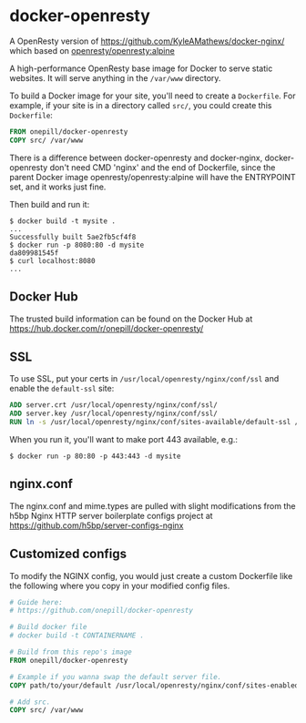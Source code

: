 
docker-openresty
============

A OpenResty version of https://github.com/KyleAMathews/docker-nginx/ which based on [openresty/openresty:alpine](https://hub.docker.com/r/openresty/openresty/)

A high-performance OpenResty base image for Docker to serve static websites. It will serve anything in the `/var/www` directory.

To build a Docker image for your site, you'll need to create a `Dockerfile`. For example, if your site is in a directory called `src/`, you could create this `Dockerfile`:

```dockerfile
FROM onepill/docker-openresty
COPY src/ /var/www
```

There is a difference between docker-openresty and docker-nginx, docker-openresty don't need CMD 'nginx' and the end of Dockerfile, since the parent Docker image openresty/openresty:alpine will have the ENTRYPOINT set, and it works just fine.

Then build and run it:

```shell
$ docker build -t mysite .
...
Successfully built 5ae2fb5cf4f8
$ docker run -p 8080:80 -d mysite
da809981545f
$ curl localhost:8080
...
```


Docker Hub
----------
The trusted build information can be found on the Docker Hub at https://hub.docker.com/r/onepill/docker-openresty/


SSL
---

To use SSL, put your certs in `/usr/local/openresty/nginx/conf/ssl` and enable the `default-ssl` site:

```dockerfile
ADD server.crt /usr/local/openresty/nginx/conf/ssl/
ADD server.key /usr/local/openresty/nginx/conf/ssl/
RUN ln -s /usr/local/openresty/nginx/conf/sites-available/default-ssl /usr/local/openresty/nginx/conf/sites-enabled/default-ssl
```

When you run it, you'll want to make port 443 available, e.g.:

```shell
$ docker run -p 80:80 -p 443:443 -d mysite
```



nginx.conf
---------

The nginx.conf and mime.types are pulled with slight modifications from
the h5bp Nginx HTTP server boilerplate configs project at
https://github.com/h5bp/server-configs-nginx


Customized configs
------------------

To modify the NGINX config, you would just create a custom Dockerfile like the following
where you copy in your modified config files.

```dockerfile
# Guide here:
# https://github.com/onepill/docker-openresty

# Build docker file
# docker build -t CONTAINERNAME .

# Build from this repo's image
FROM onepill/docker-openresty

# Example if you wanna swap the default server file.
COPY path/to/your/default /usr/local/openresty/nginx/conf/sites-enabled/default

# Add src.
COPY src/ /var/www
```
